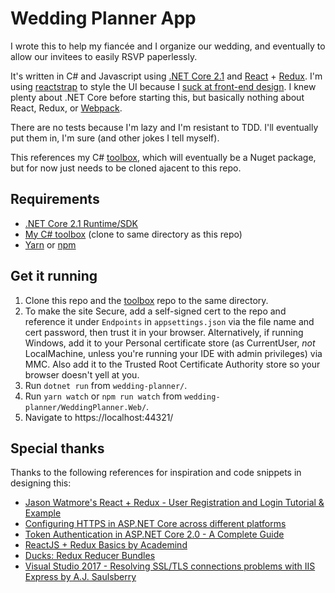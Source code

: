 # Wedding Planner App

I wrote this to help my fiancée and I organize our wedding, and eventually to allow our invitees to easily RSVP paperlessly.

It's written in C# and Javascript using [.NET Core 2.1](https://www.microsoft.com/net/download) and [React](https://github.com/facebook/react) + [Redux](https://github.com/reduxjs/redux). I'm using [reactstrap](https://github.com/reactstrap/reactstrap) to style the UI because I [suck at front-end design](https://i.redd.it/u9v1bvq0j6611.jpg). I knew plenty about .NET Core before starting this, but basically nothing about React, Redux, or [Webpack](https://github.com/webpack/webpack).

There are no tests because I'm lazy and I'm resistant to TDD. I'll eventually put them in, I'm sure (and other jokes I tell myself).

This references my C# [toolbox](https://github.com/jdmallen/toolbox), which will eventually be a Nuget package, but for now just needs to be cloned ajacent to this repo.

## Requirements
* [.NET Core 2.1 Runtime/SDK](https://www.microsoft.com/net/download)
* [My C# toolbox](https://github.com/jdmallen/toolbox) (clone to same directory as this repo)
* [Yarn](https://yarnpkg.com/en/) or [npm](https://nodejs.org/en/)

## Get it running
1. Clone this repo and the [toolbox](https://github.com/jdmallen/toolbox) repo to the same directory.
2. To make the site Secure, add a self-signed cert to the repo and reference it under `Endpoints` in `appsettings.json` via the file name and cert password, then trust it in your browser. Alternatively, if running Windows, add it to your Personal certificate store (as CurrentUser, _not_ LocalMachine, unless you're running your IDE with admin privileges) via MMC. Also add it to the Trusted Root Certificate Authority store so your browser doesn't yell at you.
3. Run `dotnet run` from `wedding-planner/`.
4. Run `yarn watch` or `npm run watch` from `wedding-planner/WeddingPlanner.Web/`.
5. Navigate to https://localhost:44321/

## Special thanks

Thanks to the following references for inspiration and code snippets in designing this:

* [Jason Watmore's React + Redux - User Registration and Login Tutorial & Example](http://jasonwatmore.com/post/2017/09/16/react-redux-user-registration-and-login-tutorial-example)
* [Configuring HTTPS in ASP.NET Core across different platforms](https://blogs.msdn.microsoft.com/webdev/2017/11/29/configuring-https-in-asp-net-core-across-different-platforms/)
* [Token Authentication in ASP.NET Core 2.0 - A Complete Guide](https://developer.okta.com/blog/2018/03/23/token-authentication-aspnetcore-complete-guide)
* [ReactJS + Redux Basics by Academind](https://www.youtube.com/playlist?list=PL55RiY5tL51rrC3sh8qLiYHqUV3twEYU_)
* [Ducks: Redux Reducer Bundles](https://github.com/erikras/ducks-modular-redux)
* [Visual Studio 2017 - Resolving SSL/TLS connections problems with IIS Express by A.J. Saulsberry](https://www.pluralsight.com/guides/visual-studio-2017-resolving-ssl-tls-connections-problems-with-iis-express)
